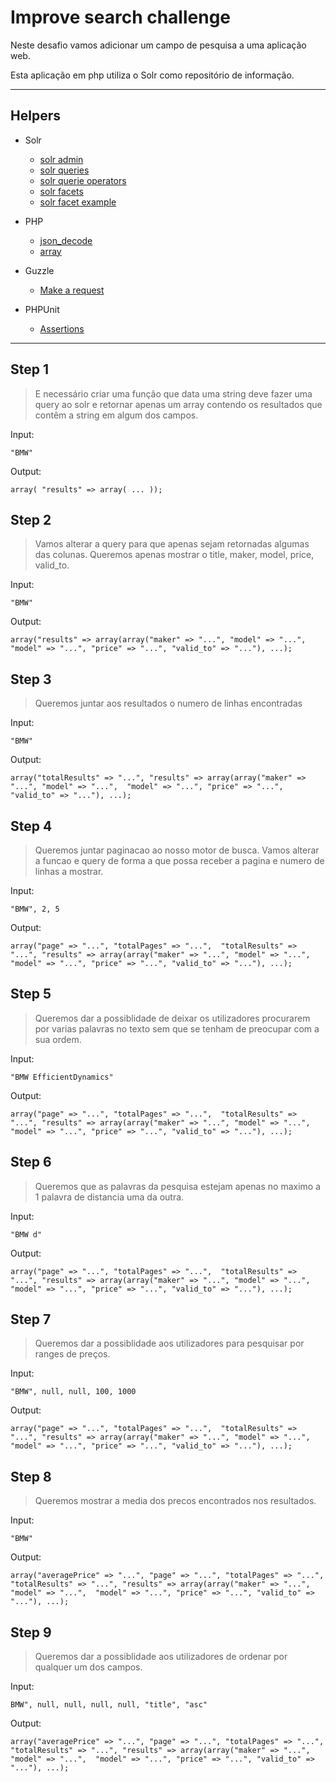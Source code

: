 # Improve search challenge

Neste desafio vamos adicionar um campo de pesquisa a uma aplicação web.

Esta aplicação em php utiliza o Solr como repositório de informação.

---

## Helpers

- Solr
    * [solr admin](http://localhost:8983/solr/#/carscore/query)
    * [solr queries](http://lucene.apache.org/solr/guide/6_6/common-query-parameters.html)
    * [solr querie operators](http://lucene.apache.org/solr/guide/6_6/the-standard-query-parser.html#TheStandardQueryParser-DifferencesbetweenLuceneQueryParserandtheSolrStandardQueryParser)
    * [solr facets](http://lucene.apache.org/solr/guide/6_6/faceting.html#faceting)
    * [solr facet example](http://yonik.com/solr-facet-functions/)

- PHP
    * [json_decode](http://php.net/manual/en/function.json-decode.php)
    * [array](http://php.net/manual/en/function.array.php)

- Guzzle
    * [Make a request](http://docs.guzzlephp.org/en/stable/quickstart.html)

- PHPUnit
    * [Assertions](https://phpunit.de/manual/current/en/appendixes.assertions.html)

---

## Step 1

> E necessário criar uma função que data uma string deve fazer uma query ao
solr e retornar apenas um array contendo os resultados que contêm a string em algum dos campos.

Input:

    "BMW"

Output:

    array( "results" => array( ... ));


## Step 2

> Vamos alterar a query para que apenas sejam retornadas algumas das colunas.
Queremos apenas mostrar o title, maker, model, price, valid_to.

Input:

    "BMW"

Output:

    array("results" => array(array("maker" => "...", "model" => "...",  "model" => "...", "price" => "...", "valid_to" => "..."), ...);

## Step 3

> Queremos juntar aos resultados o numero de linhas encontradas

Input:

    "BMW"

Output:

    array("totalResults" => "...", "results" => array(array("maker" => "...", "model" => "...",  "model" => "...", "price" => "...", "valid_to" => "..."), ...);

## Step 4

> Queremos juntar paginacao ao nosso motor de busca. Vamos alterar a funcao e
query de forma a que possa receber a pagina e numero de linhas a mostrar.

Input:

    "BMW", 2, 5

Output:

    array("page" => "...", "totalPages" => "...",  "totalResults" => "...", "results" => array(array("maker" => "...", "model" => "...",  "model" => "...", "price" => "...", "valid_to" => "..."), ...);

## Step 5

> Queremos dar a possiblidade de deixar os utilizadores procurarem por varias palavras no texto
sem que se tenham de preocupar com a sua ordem.

Input:

    "BMW EfficientDynamics"

Output:

    array("page" => "...", "totalPages" => "...",  "totalResults" => "...", "results" => array(array("maker" => "...", "model" => "...",  "model" => "...", "price" => "...", "valid_to" => "..."), ...);

## Step 6

> Queremos que as palavras da pesquisa estejam apenas no maximo a 1 palavra de distancia uma da outra.

Input:

    "BMW d"

Output:

    array("page" => "...", "totalPages" => "...",  "totalResults" => "...", "results" => array(array("maker" => "...", "model" => "...",  "model" => "...", "price" => "...", "valid_to" => "..."), ...);

## Step 7

> Queremos dar a possiblidade aos utilizadores para pesquisar por ranges de preços.

Input:

    "BMW", null, null, 100, 1000

Output:

    array("page" => "...", "totalPages" => "...",  "totalResults" => "...", "results" => array(array("maker" => "...", "model" => "...",  "model" => "...", "price" => "...", "valid_to" => "..."), ...);


## Step 8

> Queremos mostrar a media dos precos encontrados nos resultados.

Input:

    "BMW"

Output:

    array("averagePrice" => "...", "page" => "...", "totalPages" => "...",  "totalResults" => "...", "results" => array(array("maker" => "...", "model" => "...",  "model" => "...", "price" => "...", "valid_to" => "..."), ...);

## Step 9

> Queremos dar a possiblidade aos utilizadores de ordenar por qualquer um dos campos.

Input:

    BMW", null, null, null, null, "title", "asc"

Output:

    array("averagePrice" => "...", "page" => "...", "totalPages" => "...",  "totalResults" => "...", "results" => array(array("maker" => "...", "model" => "...",  "model" => "...", "price" => "...", "valid_to" => "..."), ...);
